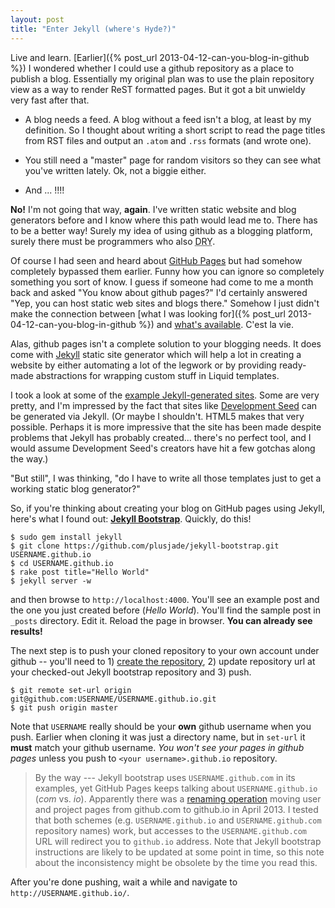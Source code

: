 ```yaml
---
layout: post
title: "Enter Jekyll (where's Hyde?)"
---
```


Live and learn. [Earlier]({% post_url 2013-04-12-can-you-blog-in-github %})
I wondered whether I could use a github repository as a place to publish a blog. Essentially my original plan was to use the plain repository view as a way to render ReST formatted pages. But it got a bit unwieldy very fast after that.

* A blog needs a feed. A blog without a feed isn't a blog, at least by
  my definition. So I thought about writing a short script to read the
  page titles from RST files and output an `.atom` and `.rss` formats
  (and wrote one).

* You still need a "master" page for random visitors so they can see
  what you've written lately. Ok, not a biggie either.

* And ... !!!!

**No!** I'm not going that way, **again**. I've written static website
and blog generators before and I know where this path would lead me
to. There has to be a better way! Surely my idea of using github as a
blogging platform, surely there must be programmers who also <abbr
title="Don't Repeat Yourself">DRY</abbr>.

Of course I had seen and heard about
[GitHub Pages](http://pages.github.com/) but had somehow completely
bypassed them earlier. Funny how you can ignore so completely
something you sort of know. I guess if someone had come to me a month
back and asked "You know about github pages?" I'd certainly answered
"Yep, you can host static web sites and blogs there." Somehow I just
didn't make the connection between
[what I was looking for]({% post_url 2013-04-12-can-you-blog-in-github %}) and
[what's available](http://pages.github.com/). C'est la vie.

Alas, github pages isn't a complete solution to your blogging
needs. It does come with [Jekyll](http://jekyllrb.com/) static site
generator which will help a lot in creating a website by either
automating a lot of the legwork or by providing ready-made
abstractions for wrapping custom stuff in Liquid templates.

I took a look at some of the
[example Jekyll-generated sites](https://github.com/mojombo/jekyll/wiki/sites). Some
are very pretty, and I'm impressed by the fact that sites like
[Development Seed](http://developmentseed.org/) can be generated via
Jekyll. (Or maybe I shouldn't. HTML5 makes that very possible. Perhaps
it is more impressive that the site has been made despite problems
that Jekyll has probably created... there's no perfect tool, and I
would assume Development Seed's creators have hit a few gotchas along
the way.)

"But still", I was thinking, "do I have to write all those templates
just to get a working static blog generator?"

So, if you're thinking about creating your blog on GitHub pages using
Jekyll, here's what I found out:
**[Jekyll Bootstrap](http://jekyllbootstrap.com/)**. Quickly, do this!

```
$ sudo gem install jekyll
$ git clone https://github.com/plusjade/jekyll-bootstrap.git USERNAME.github.io
$ cd USERNAME.github.io
$ rake post title="Hello World"
$ jekyll server -w
```

and then browse to `http://localhost:4000`. You'll see an example post
and the one you just created before (*Hello World*). You'll find the
sample post in `_posts` directory. Edit it. Reload the page in
browser. **You can already see results!**

The next step is to push your cloned repository to your own account
under github -- you'll need to 1)
[create the repository](https://github.com/repositories/new), 2)
update repository url at your checked-out Jekyll bootstrap repository
and 3) push.

```
$ git remote set-url origin git@github.com:USERNAME/USERNAME.github.io.git
$ git push origin master
```

Note that `USERNAME` really should be your **own** github username
when you push. Earlier when cloning it was just a directory name, but
in `set-url` it **must** match your github username. *You won't see
your pages in github pages* unless you push to `<your
username>.github.io` repository.

> By the way --- Jekyll bootstrap uses `USERNAME.github.com` in its
> examples, yet GitHub Pages keeps talking about `USERNAME.github.io`
> (*com* vs. *io*). Apparently there was a
> [renaming operation](https://github.com/blog/1452-new-github-pages-domain-github-io)
> moving user and project pages from github.com to github.io in
> April 2013.  I tested that both schemes (e.g. `USERNAME.github.io`
> and `USERNAME.github.com` repository names) work, but accesses to
> the `USERNAME.github.com` URL will redirect you to `github.io`
> address.  Note that Jekyll bootstrap instructions are likely to be
> updated at some point in time, so this note about the inconsistency
> might be obsolete by the time you read this.

After you're done pushing, wait a while and navigate to
`http://USERNAME.github.io/`.

